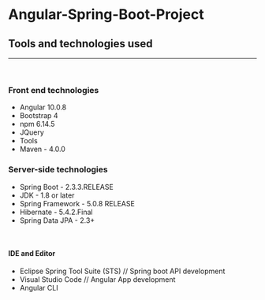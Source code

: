 # Angular-Spring-Boot-Project

<h2>Tools and technologies used</h2>
<hr />
<br/>
<h3>Front end technologies</h3>
<ul>
  <li>Angular 10.0.8</li>
  <li>Bootstrap 4</li>
  <li>npm 6.14.5</li>
  <li>JQuery</li>
  <li>Tools</li>
  <li>Maven - 4.0.0</li>
</ul>

<h3>Server-side technologies</h3>
<ul>
  <li>Spring Boot - 2.3.3.RELEASE</li>
  <li>JDK - 1.8 or later</li>
  <li>Spring Framework - 5.0.8 RELEASE</li>
  <li>Hibernate - 5.4.2.Final</li>
  <li>Spring Data JPA - 2.3+</li>
</ul>
<br />
<h4>IDE and Editor</h4>
<ul>
  <li>Eclipse Spring Tool Suite (STS) // Spring boot API development</li>
  <li>Visual Studio Code // Angular App development</li>
  <li>Angular CLI</li>
</ul>
